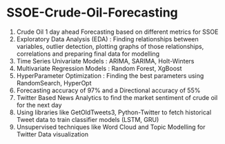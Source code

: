 # SSOE-Crude-Oil-Forecasting
1. Crude Oil 1 day ahead Forecasting based on different metrics for SSOE
2. Exploratory Data Analysis (EDA) : Finding relationships between variables, outlier detection, plotting graphs of those relationships, correlations and preparing final data for modelling
3. Time Series Univariate Models : ARIMA, SARIMA, Holt-Winters
4. Multivariate Regression Models : Random Forest, XgBoost
5. HyperParameter Optimization : Finding the best parameters using RandomSearch, HyperOpt
6. Forecasting accuracy of 97% and a Directional accuracy of 55%
7. Twitter Based News Analytics to find the market sentiment of crude oil for the next day
8. Using libraries like GetOldTweets3, Python-Twitter to fetch historical Tweet data to train classifier models (LSTM, GRU)
9. Unsupervised techniques like Word Cloud and Topic Modelling for Twitter Data visualization
